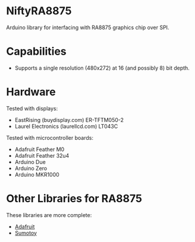 # NiftyRA8875

Arduino library for interfacing with RA8875 graphics chip over SPI.

# Capabilities

* Supports a single resolution (480x272) at 16 (and possibly 8) bit depth.

# Hardware

Tested with displays:

* EastRising (buydisplay.com) ER-TFTM050-2
* Laurel Electronics (laurellcd.com) LT043C

Tested with microcontroller boards:

* Adafruit Feather M0
* Adafruit Feather 32u4
* Arduino Due
* Arduino Zero
* Arduino MKR1000

# Other Libraries for RA8875

These libraries are more complete:

* [Adafruit](https://github.com/adafruit/Adafruit_RA8875)
* [Sumotoy](https://github.com/sumotoy/RA8875)
